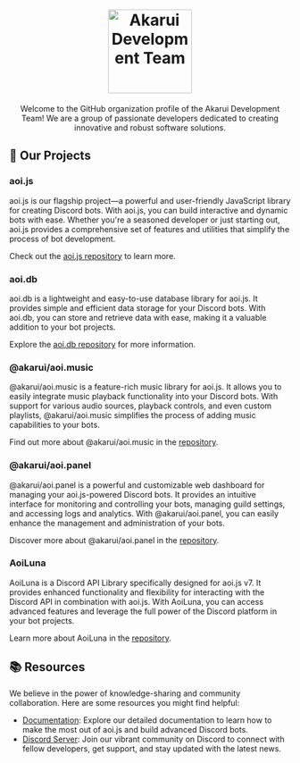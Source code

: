 <!-- Akarui Development Team -->

<h1 align="center">
  <img src="https://github.com/AkaruiDevelopment.png" alt="Akarui Development Team" width="150" height="150">
</h1>

<p align="center">Welcome to the GitHub organization profile of the Akarui Development Team! We are a group of passionate developers dedicated to creating innovative and robust software solutions.</p>

## 🚀 Our Projects

### aoi.js

aoi.js is our flagship project—a powerful and user-friendly JavaScript library for creating Discord bots. With aoi.js, you can build interactive and dynamic bots with ease. Whether you're a seasoned developer or just starting out, aoi.js provides a comprehensive set of features and utilities that simplify the process of bot development.

Check out the [aoi.js repository](https://github.com/AkaruiDevelopment/aoi.js) to learn more.

### aoi.db

aoi.db is a lightweight and easy-to-use database library for aoi.js. It provides simple and efficient data storage for your Discord bots. With aoi.db, you can store and retrieve data with ease, making it a valuable addition to your bot projects.

Explore the [aoi.db repository](https://github.com/AkaruiDevelopment/aoi.db) for more information.

### @akarui/aoi.music

@akarui/aoi.music is a feature-rich music library for aoi.js. It allows you to easily integrate music playback functionality into your Discord bots. With support for various audio sources, playback controls, and even custom playlists, @akarui/aoi.music simplifies the process of adding music capabilities to your bots.

Find out more about @akarui/aoi.music in the [repository](https://github.com/AkaruiDevelopment/aoi.music).

### @akarui/aoi.panel

@akarui/aoi.panel is a powerful and customizable web dashboard for managing your aoi.js-powered Discord bots. It provides an intuitive interface for monitoring and controlling your bots, managing guild settings, and accessing logs and analytics. With @akarui/aoi.panel, you can easily enhance the management and administration of your bots.

Discover more about @akarui/aoi.panel in the [repository](https://github.com/AkaruiDevelopment/aoi.panel).

### AoiLuna

AoiLuna is a Discord API Library specifically designed for aoi.js v7. It provides enhanced functionality and flexibility for interacting with the Discord API in combination with aoi.js. With AoiLuna, you can access advanced features and leverage the full power of the Discord platform in your bot projects.

Learn more about AoiLuna in the [repository](https://github.com/AkaruiDevelopment/AoiLuna).



## 📚 Resources

We believe in the power of knowledge-sharing and community collaboration. Here are some resources you might find helpful:

- [Documentation](https://aoi.js.org/docs): Explore our detailed documentation to learn how to make the most out of aoi.js and build advanced Discord bots.
- [Discord Server](http://discord.gg/HMUfMXDQsV): Join our vibrant community on Discord to connect with fellow developers, get support, and stay updated with the latest news.
